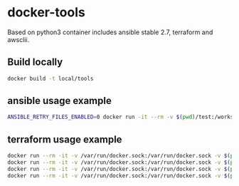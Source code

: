 # docker-tools

Based on python3 container includes ansible stable 2.7, terraform and awsclii.

## Build locally

```sh
docker build -t local/tools
```

## ansible usage example

```sh
ANSIBLE_RETRY_FILES_ENABLED=0 docker run -it --rm -v $(pwd)/test:/workspace -w /workspace local/tools ansible-playbook -i ./hosts play.yml
 ```

## terraform usage example

 ```sh
docker run --rm -it -v /var/run/docker.sock:/var/run/docker.sock -v $(pwd)/test:/workspace -w /workspace local/tools terraform init
docker run --rm -it -v /var/run/docker.sock:/var/run/docker.sock -v $(pwd)/test:/workspace -w /workspace local/tools terraform apply -auto-approve
docker run --rm -it -v /var/run/docker.sock:/var/run/docker.sock -v $(pwd)/test:/workspace -w /workspace local/tools terraform destroy -auto-approve
docker run --rm -it -v /var/run/docker.sock:/var/run/docker.sock -v $(pwd)/test:/workspace -w /workspace local/tools rm -rf rm -rf .terraform *.tfstate*
```

